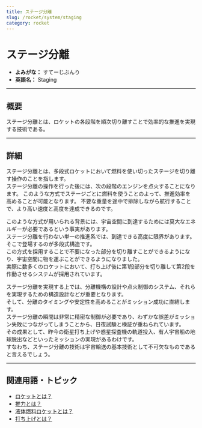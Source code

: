 ```yaml
---
title: ステージ分離
slug: /rocket/system/staging
category: rocket
---
```


# ステージ分離

- **よみがな：** すてーじぶんり  
- **英語名：** Staging  

---

## 概要

ステージ分離とは、ロケットの各段階を順次切り離すことで効率的な推進を実現する技術である。

---

## 詳細

ステージ分離とは、多段式ロケットにおいて燃料を使い切ったステージを切り離す操作のことを指します。  
ステージ分離の操作を行った後には、次の段階のエンジンを点火することになります。
このような方式でステージごとに燃料を使うことのよって、推進効率を高めることが可能となります。
不要な重量を途中で排除しながら航行することで、より高い速度と高度を達成できるのです。

このような方式が用いられる背景には、宇宙空間に到達するためには莫大なエネルギーが必要であるという事実があります。  
ステージ分離を行わない単一の推進系では、到達できる高度に限界があります。  
そこで登場するのが多段式構造です。  
この方式を採用することで不要になった部分を切り離すことができるようになり、宇宙空間に物を運ぶことができるようになりました。  
実際に数多くのロケットにおいて、打ち上げ後に第1段部分を切り離して第2段を作動させるシステムが採用されています。  

ステージ分離を実現する上では、分離機構の設計や点火制御のシステム、それらを実現するための構造設計などが重要となります。  
そして、分離のタイミングや安定性を高めることがミッション成功に直結します。  
ステージ分離の瞬間は非常に精密な制御が必要であり、わずかな誤差がミッション失敗につながってしまうことから、日夜試験と検証が重ねられています。  
その成果として、昨今の衛星打ち上げや惑星探査機の軌道投入、有人宇宙船の地球脱出などといったミッションの実現があるわけです。  
すなわち、ステージ分離の技術は宇宙輸送の基本技術として不可欠なものであると言えるでしょう。  

---

## 関連用語・トピック

- [ロケットとは？](/docs/rocket/rocket)  
- [推力とは？](/docs/rocket/propulsion/system/thrust)  
- [液体燃料ロケットとは？](/docs/rocket/type/liquid-rocket)  
- [打ち上げとは？](/docs/rocket/launch/launch)  
